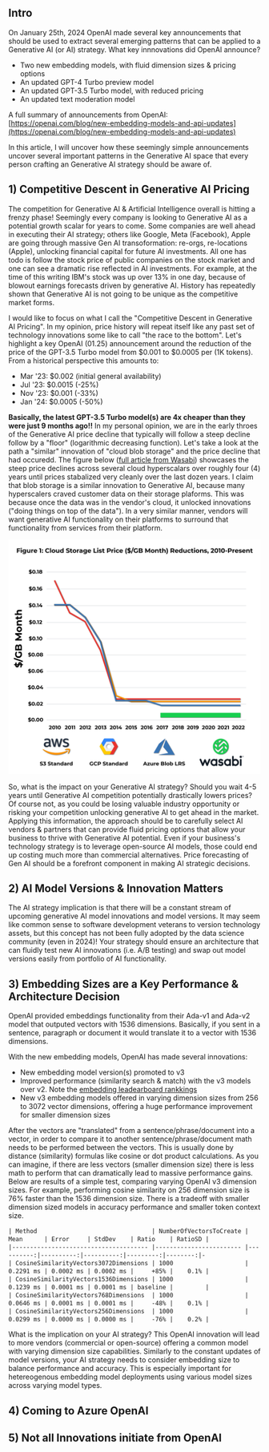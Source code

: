 ## Intro

On January 25th, 2024 OpenAI made several key announcements that should be used to extract several emerging patterns that can be applied to a Generative AI (or AI) strategy. What key innnovations did OpenAI announce?  

- Two new embedding models, with fluid dimension sizes & pricing options  
- An updated GPT-4 Turbo preview model  
- An updated GPT-3.5 Turbo model, with reduced pricing  
- An updated text moderation model

A full summary of announcements from OpenAI: [https://openai.com/blog/new-embedding-models-and-api-updates](https://openai.com/blog/new-embedding-models-and-api-updates)

In this article, I will uncover how these seemingly simple announcements uncover several important patterns in the Generative AI space that every person crafting an Generative AI strategy should be aware of.

## 1) Competitive Descent in Generative AI Pricing

The competition for Generative AI & Artificial Intelligence overall is hitting a frenzy phase! Seemingly every company is looking to Generative AI as a potential growth scalar for years to come. Some companies are well ahead in executing their AI strategy; others like Google, Meta (Facebook), Apple are going through massive Gen AI transoformation: re-orgs, re-locations (Apple), unlocking financial capital for future AI investments. All one has todo is follow the stock price of public companies on the stock market and one can see a dramatic rise reflected in AI investments. For example, at the time of this writing IBM's stock was up over 13% in one day, because of blowout earnings forecasts driven by generative AI. History has repeatedly shown that Generative AI is not going to be unique as the competitive market forms.

I would like to focus on what I call the "Competitive Descent in Generative AI Pricing". In my opinion, price history will repeat itself like any past set of technology innovations some like to call "the race to the bottom". Let's highlight a key OpenAI (01.25) announcement around the reduction of the price of the GPT-3.5 Turbo model from $0.001 to $0.0005 per (1K tokens). From a historical perspective this amounts to:  
- Mar '23: $0.002 (initial general availability)  
- Jul '23: $0.0015 (-25%)  
- Nov '23: $0.001 (-33%)  
- Jan '24: $0.0005 (-50%)

**Basically, the latest GPT-3.5 Turbo model(s) are 4x cheaper than they were just 9 months ago!!** In my personal opinion, we are in the early throes of the Generative AI price decline that typically will follow a steep decline follow by a "floor" (logarithmic decreasing function).  Let's take a look at the path a "similar" innovation of "cloud blob storage" and the price decline that had occuredd. The figure below ([full article from Wasabi](https://wasabi.com/industry/cloud-storage-fee-inflation/)) showcases the steep price declines across several cloud hyperscalars over roughly four (4) years until prices stabalized very cleanly over the last dozen years. I claim that blob storage is a similar innovation to Generative AI, because many hyperscalers craved customer data on their storage plaforms. This was because once the data was in the vendor's cloud, it unlocked innovations ("doing things on top of the data"). In a very similar manner, vendors will want generative AI functionality on their platforms to surround that functionality from services from their platform.  

![Price Decline in Blob Storage](https://github.com/bartczernicki/Articles/blob/main/20240128-OptimizeGenerativeAIStrategyEssentialInsightsFromOpenAIAnnouncements/Images/ReductionsInCloudStoragePricing.png?raw=true)

So, what is the impact on your Generative AI strategy? Should you wait 4-5 years until Generative AI competition potentially drastically lowers prices? Of course not, as you could be losing valuable industry opportunity or risking your competition unlocking generative AI to get ahead in the market. Applying this information, the approach should be to carefully select AI vendors & partners that can provide fluid pricing options that allow your business to thrive with Generative AI potential. Even if your business's technology strategy is to leverage open-source AI models, those could end up costing much more than commercial alternatives. Price forecasting of Gen AI should be a forefront component in making AI strategic decisions.  

## 2) AI Model Versions & Innovation Matters  

The AI strategy implication is that there will be a constant stream of upcoming generative AI model innovations and model versions. It may seem like common sense to software development veterans to version technology assets, but this concept has not been fully adopted by the data science community (even in 2024)! Your strategy should ensure an architecture that can fluidly test new AI innovations (i.e. A/B testing) and swap out model versions easily from portfolio of AI functionality.



## 3) Embedding Sizes are a Key Performance & Architecture Decision  

OpenAI provided embeddings functionality from their Ada-v1 and Ada-v2 model that outputed vectors with 1536 dimensions. Basically, if you sent in a sentence, paragraph or document it would translate it to a vector with 1536 dimensions.

With the new embedding models, OpenAI has made several innovations:
- New embedding model version(s) promoted to v3  
- Improved performance (similarity search & match) with the v3 models over v2. Note the [embedding leadearboard rankkings](https://huggingface.co/spaces/mteb/leaderboard)  
- New v3 embedding models offered in varying dimension sizes from 256 to 3072 vector dimensions, offering a huge performance improvement for smaller dimension sizes  

After the vectors are "translated" from a sentence/phrase/document into a vector, in order to compare it to another sentence/phrase/document math needs to be performed between the vectors. This is usually done by distance (similarity) formulas like cosine or dot product calculations. As you can imagine, if there are less vectors (smaller dimension size) there is less math to perform that can dramatically lead to massive performance gains. Below are results of a simple test, comparing varying OpenAI v3 dimension sizes. For example, performing cosine similarity on 256 dimension size is 76% faster than the 1536 dimension size. There is a tradeoff with smaller dimension sized models in accuracy performance and smaller token context size.

```
| Method                                | NumberOfVectorsToCreate | Mean      | Error     | StdDev    | Ratio    | RatioSD | 
|-------------------------------------- |------------------------ |----------:|----------:|----------:|---------:|--------:|-
| CosineSimilarityVectors3072Dimensions | 1000                    | 0.2291 ms | 0.0002 ms | 0.0002 ms |     +85% |    0.1% | 
| CosineSimilarityVectors1536Dimensions | 1000                    | 0.1239 ms | 0.0001 ms | 0.0001 ms | baseline |         | 
| CosineSimilarityVectors768Dimensions  | 1000                    | 0.0646 ms | 0.0001 ms | 0.0001 ms |     -48% |    0.1% | 
| CosineSimilarityVectors256Dimensions  | 1000                    | 0.0299 ms | 0.0000 ms | 0.0000 ms |     -76% |    0.2% | 
```

What is the implication on your AI strategy? This OpenAI innovation will lead to more vendors (commercial or open-source) offering a common model with varying dimension size capabilities. Similarly to the constant updates of model versions, your AI strategy needs to consider embedding size to balance performance and accuracy. This is especially important for hetereogenous embedding model deployments using various model sizes across varying model types.

## 4) Coming to Azure OpenAI  

## 5) Not all Innovations initiate from OpenAI  

